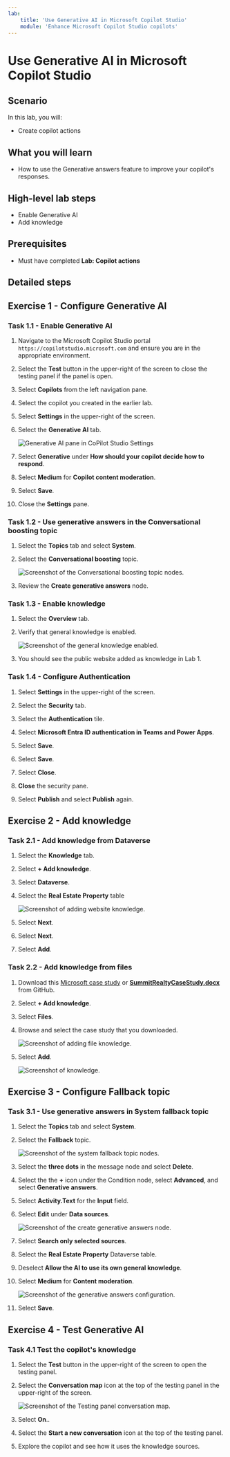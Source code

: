 ```yaml
---
lab:
    title: 'Use Generative AI in Microsoft Copilot Studio'
    module: 'Enhance Microsoft Copilot Studio copilots'
---
```


# Use Generative AI in Microsoft Copilot Studio

## Scenario

In this lab, you will:

- Create copilot actions

## What you will learn

- How to use the Generative answers feature to improve your copilot's responses.

## High-level lab steps

- Enable Generative AI
- Add knowledge
  
## Prerequisites

- Must have completed **Lab: Copilot actions**

## Detailed steps

## Exercise 1 - Configure Generative AI

### Task 1.1 - Enable Generative AI

1. Navigate to the Microsoft Copilot Studio portal `https://copilotstudio.microsoft.com` and ensure you are in the appropriate environment.

1. Select the **Test** button in the upper-right of the screen to close the testing panel if the panel is open.

1. Select **Copilots** from the left navigation pane.

1. Select the copilot you created in the earlier lab.

1. Select **Settings** in the upper-right of the screen.

1. Select the **Generative AI** tab.

    ![Generative AI pane in CoPilot Studio Settings](../media/settings-generative-ai.png)

1. Select **Generative** under **How should your copilot decide how to respond**.

1. Select **Medium** for **Copilot content moderation**.

1. Select **Save**.

1. Close the **Settings** pane.

### Task 1.2 - Use generative answers in the Conversational boosting topic

1. Select the **Topics** tab and select **System**.

1. Select the **Conversational boosting** topic.

    ![Screenshot of the Conversational boosting topic nodes.](../media/conversational-boosting-topic-original.png)

1. Review the **Create generative answers** node.

### Task 1.3 - Enable knowledge

1. Select the **Overview** tab.

1. Verify that general knowledge is enabled.

    ![Screenshot of the general knowledge enabled.](../media/general-knowledge.png)

1. You should see the public website added as knowledge in Lab 1.

### Task 1.4 - Configure Authentication

1. Select **Settings** in the upper-right of the screen.

1. Select the **Security** tab.

1. Select the **Authentication** tile.

1. Select **Microsoft Entra ID authentication in Teams and Power Apps**.

1. Select **Save**.

1. Select **Save**.

1. Select **Close**.

1. **Close** the security pane.

1. Select **Publish** and select **Publish** again.

## Exercise 2 - Add knowledge

### Task 2.1 - Add knowledge from Dataverse

1. Select the **Knowledge** tab.

1. Select **+ Add knowledge**.

1. Select **Dataverse**.

1. Select the **Real Estate Property** table

    ![Screenshot of adding website knowledge.](../media/add-dataverse-knowedge-step1.png)

1. Select **Next**.

1. Select **Next**.

1. Select **Add**.

### Task 2.2 - Add knowledge from files

1. Download this [Microsoft case study](https://download.microsoft.com/documents/customerevidence/Files/4000007499/SummitRealtyCaseStudy.docx) or [**SummitRealtyCaseStudy.docx**](../../Allfiles/SummitRealtyCaseStudy.docx) from GitHub.

1. Select **+ Add knowledge**.

1. Select **Files**.

1. Browse and select the case study that you downloaded.

    ![Screenshot of adding file knowledge.](../media/add-file-knowledge.png)

1. Select **Add**.

    ![Screenshot of knowledge.](../media/knowledge-added.png)

## Exercise 3 - Configure Fallback topic

### Task 3.1 - Use generative answers in System fallback topic

1. Select the **Topics** tab and select **System**.

1. Select the **Fallback** topic.

    ![Screenshot of the system fallback topic nodes.](../media/fallback-topic-original.png)

1. Select the **three dots** in the message node and select **Delete**.

1. Select the the **+** icon under the Condition node, select **Advanced**, and select **Generative answers**.

1. Select **Activity.Text** for the **Input** field.

1. Select **Edit** under **Data sources**.

    ![Screenshot of the create generative answers node.](../media/fallback-topic-answers.png)

1. Select **Search only selected sources**.

1. Select the **Real Estate Property** Dataverse table.

1. Deselect **Allow the AI to use its own general knowledge**.

1. Select **Medium** for **Content moderation**.

    ![Screenshot of the generative answers configuration.](../media/fallback-topic-answers-knowledge.png)

1. Select **Save**.

## Exercise 4 - Test Generative AI

### Task 4.1 Test the copilot's knowledge

1. Select the **Test** button in the upper-right of the screen to open the testing panel.

1. Select the **Conversation map** icon at the top of the testing panel in the upper-right of the screen.

    ![Screenshot of the Testing panel conversation map.](../media/test-pane-conversation-map.png)

1. Select **On**..

1. Select the **Start a new conversation** icon at the top of the testing panel.

1. Explore the copilot and see how it uses the knowledge sources.
